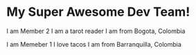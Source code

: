 # My Super Awesome Dev Team!

I am Member 2
I am a tarot reader
I am from Bogota, Colombia

I am Memeber 1
I love tacos
I am from Barranquilla, Colombia
